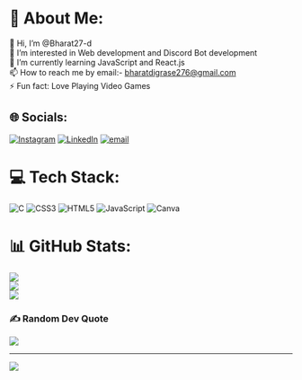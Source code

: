 # 💫 About Me:
👋 Hi, I’m @Bharat27-d<br>👀 I’m interested in Web development and Discord Bot development<br>🌱 I’m currently learning JavaScript and React.js<br>📫 How to reach me by email:- bharatdigrase276@gmail.com<br>⚡ Fun fact: Love Playing Video Games


## 🌐 Socials:
[![Instagram](https://img.shields.io/badge/Instagram-%23E4405F.svg?logo=Instagram&logoColor=white)](https://instagram.com/bharat_d_27) [![LinkedIn](https://img.shields.io/badge/LinkedIn-%230077B5.svg?logo=linkedin&logoColor=white)](https://linkedin.com/in/bharat-digrase-2064a4315) [![email](https://img.shields.io/badge/Email-D14836?logo=gmail&logoColor=white)](mailto:bharatdigrase276@gmail.com) 

# 💻 Tech Stack:
![C](https://img.shields.io/badge/c-%2300599C.svg?style=flat&logo=c&logoColor=white) ![CSS3](https://img.shields.io/badge/css3-%231572B6.svg?style=flat&logo=css3&logoColor=white) ![HTML5](https://img.shields.io/badge/html5-%23E34F26.svg?style=flat&logo=html5&logoColor=white) ![JavaScript](https://img.shields.io/badge/javascript-%23323330.svg?style=flat&logo=javascript&logoColor=%23F7DF1E) ![Canva](https://img.shields.io/badge/Canva-%2300C4CC.svg?style=flat&logo=Canva&logoColor=white)
# 📊 GitHub Stats:
![](https://github-readme-stats.vercel.app/api?username=Bharat27-d&theme=great-gatsby&hide_border=true&include_all_commits=true&count_private=false)<br/>
![](https://nirzak-streak-stats.vercel.app/?user=Bharat27-d&theme=great-gatsby&hide_border=true)<br/>
![](https://github-readme-stats.vercel.app/api/top-langs/?username=Bharat27-d&theme=great-gatsby&hide_border=true&include_all_commits=true&count_private=false&layout=compact)

### ✍️ Random Dev Quote
![](https://quotes-github-readme.vercel.app/api?type=horizontal&theme=radical)

---
[![](https://visitcount.itsvg.in/api?id=Bharat27-d&icon=1&color=0)](https://visitcount.itsvg.in)

<!-- Proudly created with GPRM ( https://gprm.itsvg.in ) -->
